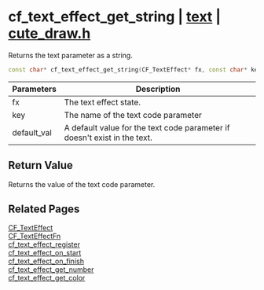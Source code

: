 # cf_text_effect_get_string | [text](https://github.com/RandyGaul/cute_framework/blob/master/docs/text_readme.md) | [cute_draw.h](https://github.com/RandyGaul/cute_framework/blob/master/include/cute_draw.h)

Returns the text parameter as a string.

```cpp
const char* cf_text_effect_get_string(CF_TextEffect* fx, const char* key, const char* default_val);
```

Parameters | Description
--- | ---
fx | The text effect state.
key | The name of the text code parameter
default_val | A default value for the text code parameter if doesn't exist in the text.

## Return Value

Returns the value of the text code parameter.

## Related Pages

[CF_TextEffect](https://github.com/RandyGaul/cute_framework/blob/master/docs/text/cf_texteffect.md)  
[CF_TextEffectFn](https://github.com/RandyGaul/cute_framework/blob/master/docs/text/cf_texteffectfn.md)  
[cf_text_effect_register](https://github.com/RandyGaul/cute_framework/blob/master/docs/text/cf_text_effect_register.md)  
[cf_text_effect_on_start](https://github.com/RandyGaul/cute_framework/blob/master/docs/text/cf_text_effect_on_start.md)  
[cf_text_effect_on_finish](https://github.com/RandyGaul/cute_framework/blob/master/docs/text/cf_text_effect_on_finish.md)  
[cf_text_effect_get_number](https://github.com/RandyGaul/cute_framework/blob/master/docs/text/cf_text_effect_get_number.md)  
[cf_text_effect_get_color](https://github.com/RandyGaul/cute_framework/blob/master/docs/text/cf_text_effect_get_color.md)  

